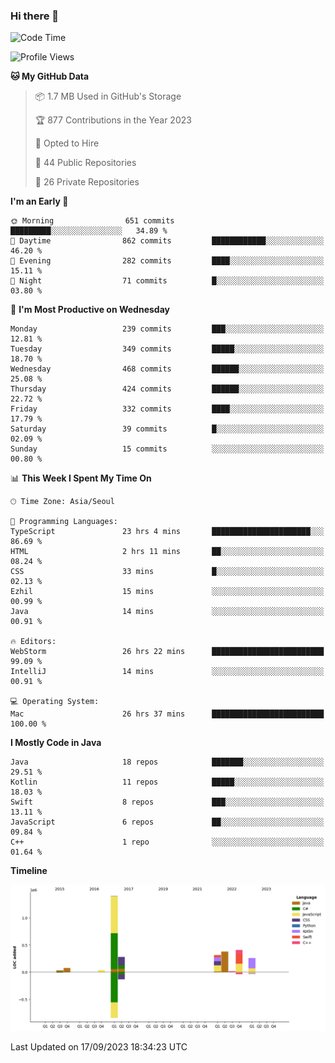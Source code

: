 ### Hi there 👋

<!--
**ionoffx00101/ionoffx00101** is a ✨ _special_ ✨ repository because its `README.md` (this file) appears on your GitHub profile.

Here are some ideas to get you started:

- 🔭 I’m currently working on ...
- 🌱 I’m currently learning ...
- 👯 I’m looking to collaborate on ...
- 🤔 I’m looking for help with ...
- 💬 Ask me about ...
- 📫 How to reach me: ...
- 😄 Pronouns: ...
- ⚡ Fun fact: ...
-->

<!--START_SECTION:waka-->
![Code Time](http://img.shields.io/badge/Code%20Time-559%20hrs%2044%20mins-blue)

![Profile Views](http://img.shields.io/badge/Profile%20Views-1-blue)

**🐱 My GitHub Data** 

> 📦 1.7 MB Used in GitHub's Storage 
 > 
> 🏆 877 Contributions in the Year 2023
 > 
> 💼 Opted to Hire
 > 
> 📜 44 Public Repositories 
 > 
> 🔑 26 Private Repositories 
 > 
**I'm an Early 🐤** 

```text
🌞 Morning                651 commits         █████████░░░░░░░░░░░░░░░░   34.89 % 
🌆 Daytime                862 commits         ████████████░░░░░░░░░░░░░   46.20 % 
🌃 Evening                282 commits         ████░░░░░░░░░░░░░░░░░░░░░   15.11 % 
🌙 Night                  71 commits          █░░░░░░░░░░░░░░░░░░░░░░░░   03.80 % 
```
📅 **I'm Most Productive on Wednesday** 

```text
Monday                   239 commits         ███░░░░░░░░░░░░░░░░░░░░░░   12.81 % 
Tuesday                  349 commits         █████░░░░░░░░░░░░░░░░░░░░   18.70 % 
Wednesday                468 commits         ██████░░░░░░░░░░░░░░░░░░░   25.08 % 
Thursday                 424 commits         ██████░░░░░░░░░░░░░░░░░░░   22.72 % 
Friday                   332 commits         ████░░░░░░░░░░░░░░░░░░░░░   17.79 % 
Saturday                 39 commits          █░░░░░░░░░░░░░░░░░░░░░░░░   02.09 % 
Sunday                   15 commits          ░░░░░░░░░░░░░░░░░░░░░░░░░   00.80 % 
```


📊 **This Week I Spent My Time On** 

```text
🕑︎ Time Zone: Asia/Seoul

💬 Programming Languages: 
TypeScript               23 hrs 4 mins       ██████████████████████░░░   86.69 % 
HTML                     2 hrs 11 mins       ██░░░░░░░░░░░░░░░░░░░░░░░   08.24 % 
CSS                      33 mins             █░░░░░░░░░░░░░░░░░░░░░░░░   02.13 % 
Ezhil                    15 mins             ░░░░░░░░░░░░░░░░░░░░░░░░░   00.99 % 
Java                     14 mins             ░░░░░░░░░░░░░░░░░░░░░░░░░   00.91 % 

🔥 Editors: 
WebStorm                 26 hrs 22 mins      █████████████████████████   99.09 % 
IntelliJ                 14 mins             ░░░░░░░░░░░░░░░░░░░░░░░░░   00.91 % 

💻 Operating System: 
Mac                      26 hrs 37 mins      █████████████████████████   100.00 % 
```

**I Mostly Code in Java** 

```text
Java                     18 repos            ███████░░░░░░░░░░░░░░░░░░   29.51 % 
Kotlin                   11 repos            █████░░░░░░░░░░░░░░░░░░░░   18.03 % 
Swift                    8 repos             ███░░░░░░░░░░░░░░░░░░░░░░   13.11 % 
JavaScript               6 repos             ██░░░░░░░░░░░░░░░░░░░░░░░   09.84 % 
C++                      1 repo              ░░░░░░░░░░░░░░░░░░░░░░░░░   01.64 % 
```



**Timeline**

![Lines of Code chart](https://raw.githubusercontent.com/ionoffx00101/ionoffx00101/main/assets/bar_graph.png)


 Last Updated on 17/09/2023 18:34:23 UTC
<!--END_SECTION:waka-->
